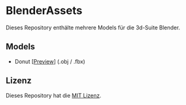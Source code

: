 # BlenderAssets

Dieses Repository enthälte mehrere Models für die 3d-Suite Blender.

## Models

- Donut [[Preview](https://github.com/Aquitano/BlenderAssets/blob/main/Models/Food/Donut/Preview.png "Preview")] (.obj / .fbx)
## Lizenz

Dieses Repository hat die [MIT Lizenz](https://github.com/Aquitano/BlenderAssets/blob/main/LICENSE "MIT Lizenz").
